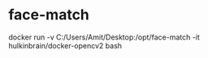 # face-match


docker run -v C:/Users/Amit/Desktop:/opt/face-match -it  hulkinbrain/docker-opencv2 bash
